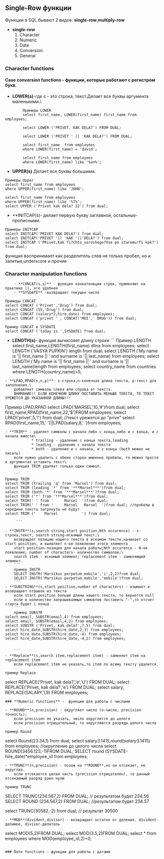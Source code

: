 ## Single-Row функции
Функции в SQL бывают 2 видов: **single-row**,**multiply-row**
- **single-row**
	1. Character
	2. Numeric
	3. Date
	4. Conversion
	5. General

### Character functions
#### **Case conversion functions** - функции, которые работают с регистром букв.

   - **LOWER(s)**-где s - это строка, текст.Делает все буквы аргумента маленькими.\
```
        Примеры LOWER
        select first_name, LOWER(first_name) first_name from employees;

        select LOWER ('PRIVET, KAK DELA?') FROM DUAL;

        select LOWER ('PRIVET ' || 'KAK DELA?') FROM DUAL;

        select first_name  from employees 
        where LOWER(first_name) = 'david';

        select first_name from employees
        where LOWER(first_name) like '%en%';
```
   - **UPPER(s)** Делает все буквы большими.

``` 
Примеры Upper
select first_name from employees
where UPPER(first_name) like 'JOHN';

select first_name from employees
where UPPER(first_name) like '%T%';
select UPPER ('Privet kak dela? 32') from dual;
```
   - **INITCAP(s)- делает первую букву заглавной, остальные- прописными.
```
Примеры INITCAP
select INITCAP('PRIVET KAK DELA?') from dual;
select INITCAP('PRIVET '|| 'KAK '||'DELA?') from dual;
select INITCAP ('PRivet,Kak Ti?Chto_xoroshego?Vse po staromu!Ti kak?') from dual;
```
функция воспринимает как разделитель слов не только пробел, но и запятые,underscore и прочие

### **Character manipulation functions** 
    
		- **CONCAT(s,s)** - функция конкатенвции строк, применяют на практике ||, это удобнее
		- **SYSDATE** -возвращает текущее число
```
Примеры CONCAT
select CONCAT ('Privet','Drug') from dual;
select CONCAT (55,'Drug') from dual;
select CONCAT (salary*2,hire_date) from employees;
select CONCAT ('privet ' , CONCAT('MOI',' DRUG')) from dual;

Пример CONCAT и SYSDATE
select CONCAT ('today is ',SYSDATE) from dual;

```
- **LENGTH(s)**- функция вычисояет длину строки
		```
Пример LENGTH
select first_name,LENGTH(first_name) dlina from employees;
select LENGTH ('VASYA PUPKIN') length from dual;
select LENGTH ('My name is '|| first_name || ' and surname is '|| last_name) from employees;
select LENGTH ('My name is '|| first_name || ' and surname is '|| last_name)length from employees;
select country_name from countries 
where LENGTH(country_name)>5;
```
- **LPAD,RPAD(s,n,p)**- s-строка,n-конечная длина текста, p-текст для заполнения.\
	добавляет символы слева или справа от текста.
	ВНИМАНИЕ!! ЕсЛИ КОНЕЧНУЮ ДЛИНУ ПОСТАВИТЬ МЕНЬШЕ ТЕКСТА, ТО ТЕКСТ УРЕЖЕТСЯ ДО УКАЗАННОЙ ДЛИНЫ!!! 
```	
Пример LPAD,RPAD
select LPAD('MARSEL',10,'#')from dual;
select first_name,RPAD(first_name,22,'$')FROM employees;
select LPAD('privet',5,'!') from dual; //текст урежется до "prive"
select RPAD(first_name,15,' ')||LPAD(salary,8,' ')from employees;
```
- **TRIM** - удаляет символы с начала либо с конца,либо и с конца, и с начала вместе\
       		* trailing - удаление с конца текста,leading
       		* leading - удаление с начала текста
       		* both - удаление и с начала, и с конца (both можно не писать)
    если нужно удалить с обеих сторон имеенно пробелы, то можно просто в аргументах оставить текст\
    функция TRIM удаляет только один символ.
     
    ```	
Пример TRIM
select TRIM (trailing 'q' from 'Marsel') from dual;
select TRIM (leading '*' from '***Marsel***')from dual;
select TRIM (both '*' from '***Marsel***')from dual;
select TRIM ('*' from '***Marsel***')from dual;
select TRIM(' ' from '     Marsel  ')from dual;
select TRIM(' ' from '     Marsel   Marsel  ')from dual; //пробелы в середине текста затронуты не будут
select TRIM ('    Marsel           ') from dual;

     ```

- **INSTR**(s,search string,start position,Nth occurence) - s-строка,текст, search string-искомый текст;\
    возвращает позицию нашего текста в искомом тексте,начинает со start position, и выявляет n-ое появление этого элемента
	start position-позиция для начала работы;Nth occurence - N-ое появление; number of characters- количество символов;\
	search item - искомый элемент; replacement item - заменяющий элемент.
	```
	пример INSTR
	SELECT INSTR('Marsikus perpetum_mobile','i',2,2)from dual;
	SELECT INSTR('Marsikus perpetum_mobile','mobile')from dual;
	```
- **SUBSTRING**(s,start position,number of characters) - изымает и возвращает отрывок из текста
	если start position больше длины нашего текста, то вернется null
	если в количестве запрашиваемых симовлов поставить "-",то отсчет старта будет с конца
	```
	пример SUBSTR
select email, SUBSTR(email,4) from employees;
select email, SUBSTR(email,4,2) from employees;
select SUBSTR ('Privet, kak dela?',7,5) from dual;
select hire_date,SUBSTR(hire_date,2,3) from employees;
select hire_date,SUBSTR(hire_date,-4) from employees;
select hire_date,SUBSTR(hire_date,-4,2) from employees;


	```
- **Replace**(s,search item,replacement item) -	заменяет item на replacement item
	если replacement item не указать,то item по всему тексту удалится.
```
	пример Replace
select REPLACE('Privet, kak dela?','e','U') FROM DUAL;
select REPLACE('Privet, kak dela?','e') FROM DUAL;
select salary, REPLACE(SALARY,1,9) FROM employees;
```
### **Numeric functions** -  функции для работы с числами

- **ROUND**(n,precision) - округляет число (n-число, precision-точность);
	если precision не указать, число округлится до целого
	если precision отрицательный, то округляются разряды целого числа
```
	пример Round
select Round(23.34,1) from dual;
select salary*3.1415,round(salary*3.1415) from employees; //округление до целого числа
select ROUND(3456.123,-1)FROM DUAL;
SELECT round (SYSDATE-hire_date)*employee_id from employees;
```
- **TRUNC**(n,precision) - позож на **ROUND**,но он отсекает, не округляя.
	если отсекается целая часть (precision отрицателен), то данный отсекаемый разряд раен нулю
```
	пример TRUNC
SELECT TRUNC(234.567,2) FROM DUAL; // результатом будет 234.56
SELECT ROUND (234.567,2) FROM DUAL; //результатом будет 234.57

select TRUNC(30582,-2) from dual; // результат 30500
```
- **MOD**(divident,divisor) - возвращает остаток от деления. divident-делимое, divisor-делитель
```
select MOD(5,2)FROM DUAL;
select MOD(3.5,2)FROM DUAL;
select * from employees where MOD(employee_id,2)=0;
```

### Date functions - функции для работы с датами



